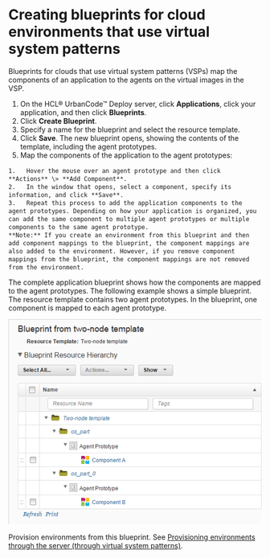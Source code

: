 # Creating blueprints for cloud environments that use virtual system patterns

Blueprints for clouds that use virtual system patterns \(VSPs\) map the components of an application to the agents on the virtual images in the VSP.

1.   On the HCL® UrbanCode™ Deploy server, click **Applications**, click your application, and then click **Blueprints**. 
2.   Click **Create Blueprint**. 
3.   Specify a name for the blueprint and select the resource template. 
4.   Click **Save**. The new blueprint opens, showing the contents of the template, including the agent prototypes.
5.   Map the components of the application to the agent prototypes: 

    1.   Hover the mouse over an agent prototype and then click **Actions** \> **Add Component**. 
    2.   In the window that opens, select a component, specify its information, and click **Save**. 
    3.   Repeat this process to add the application components to the agent prototypes. Depending on how your application is organized, you can add the same component to multiple agent prototypes or multiple components to the same agent prototype.
    **Note:** If you create an environment from this blueprint and then add component mappings to the blueprint, the component mappings are also added to the environment. However, if you remove component mappings from the blueprint, the component mappings are not removed from the environment.


The complete application blueprint shows how the components are mapped to the agent prototypes. The following example shows a simple blueprint. The resource template contains two agent prototypes. In the blueprint, one component is mapped to each agent prototype.

![A simple blueprint that was created from a two-node resource template](../images/app_blueprint_create_a.gif)

Provision environments from this blueprint. See [Provisioning environments through the server \(through virtual system patterns\)](env_provision_vsp.md).

